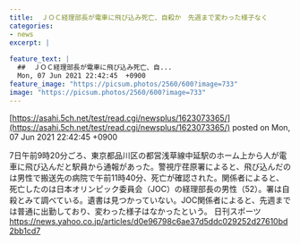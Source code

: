 ```yaml
---
title:  ＪＯＣ経理部長が電車に飛び込み死亡、自殺か　先週まで変わった様子なく  
categories:
- news
excerpt: |
  
feature_text: |
  ##  ＪＯＣ経理部長が電車に飛び込み死亡、自...
  Mon, 07 Jun 2021 22:42:45  +0900
feature_image: "https://picsum.photos/2560/600?image=733"
image: "https://picsum.photos/2560/600?image=733"
---
```


[https://asahi.5ch.net/test/read.cgi/newsplus/1623073365/](https://asahi.5ch.net/test/read.cgi/newsplus/1623073365/)
posted on Mon, 07 Jun 2021 22:42:45  +0900

<!--more-->

7日午前9時20分ごろ、東京都品川区の都営浅草線中延駅のホーム上から人が電車に飛び込んだと駅員から通報があった。警視庁荏原署によると、飛び込んだのは男性で搬送先の病院で午前11時40分、死亡が確認された。関係者によると、死亡したのは日本オリンピック委員会（JOC）の経理部長の男性（52）。署は自殺とみて調べている。遺書は見つかっていない。JOC関係者によると、先週までは普通に出勤しており、変わった様子はなかったという。 日刊スポーツ https://news.yahoo.co.jp/articles/d0e96798c6ae37d5ddc029252d27610bd2bb1cd7
